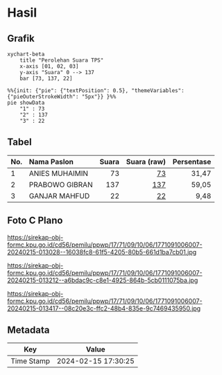 # Hasil

## Grafik

```mermaid
xychart-beta
    title "Perolehan Suara TPS"
    x-axis [01, 02, 03]
    y-axis "Suara" 0 --> 137
    bar [73, 137, 22]
```

```mermaid
%%{init: {"pie": {"textPosition": 0.5}, "themeVariables": {"pieOuterStrokeWidth": "5px"}} }%%
pie showData
    "1" : 73
    "2" : 137
    "3" : 22
```

## Tabel

| No. | Nama Paslon    | Suara | Suara (raw) | Persentase |
|:--- |:-------------- | -----:| -----------:| ----------:|
| 1   | ANIES MUHAIMIN | 73    | [73][p-1]   | 31,47      |
| 2   | PRABOWO GIBRAN | 137   | [137][p-2]  | 59,05      |
| 3   | GANJAR MAHFUD  | 22    | [22][p-3]   | 9,48       |


[p-1]: https://github.com/gigit-pemilu/pemilu-2024-17-bengkulu/blob/main/pilpres/hitung-suara/sub/17-bengkulu/sub/71-kota-bengkulu/sub/09-singaran-pati/sub/1006-lingkar-timur/sub/007-tps/sub/paslon-1.txt
[p-2]: https://github.com/gigit-pemilu/pemilu-2024-17-bengkulu/blob/main/pilpres/hitung-suara/sub/17-bengkulu/sub/71-kota-bengkulu/sub/09-singaran-pati/sub/1006-lingkar-timur/sub/007-tps/sub/paslon-2.txt
[p-3]: https://github.com/gigit-pemilu/pemilu-2024-17-bengkulu/blob/main/pilpres/hitung-suara/sub/17-bengkulu/sub/71-kota-bengkulu/sub/09-singaran-pati/sub/1006-lingkar-timur/sub/007-tps/sub/paslon-3.txt

## Foto C Plano

https://sirekap-obj-formc.kpu.go.id/cd56/pemilu/ppwp/17/71/09/10/06/1771091006007-20240215-013028--16038fc8-61f5-4205-80b5-661d1ba7cb01.jpg

https://sirekap-obj-formc.kpu.go.id/cd56/pemilu/ppwp/17/71/09/10/06/1771091006007-20240215-013212--a6bdac9c-c8e1-4925-864b-5cb0111075ba.jpg

https://sirekap-obj-formc.kpu.go.id/cd56/pemilu/ppwp/17/71/09/10/06/1771091006007-20240215-013417--08c20e3c-ffc2-48b4-835e-9c7469435950.jpg


## Metadata

| Key        | Value               |
| ---------- | ------------------- |
| Time Stamp | 2024-02-15 17:30:25 |



